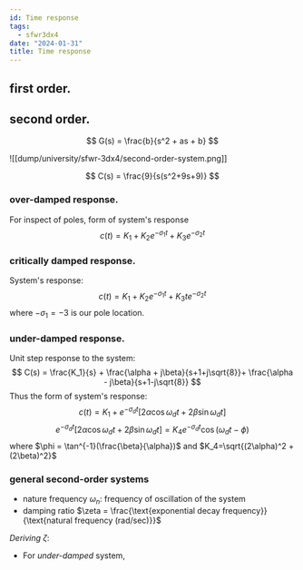 ```yaml
---
id: Time response
tags:
  - sfwr3dx4
date: "2024-01-31"
title: Time response
---
```

## first order.
## second order.

$$
G(s) = \frac{b}{s^2 + as + b}
$$

![[dump/university/sfwr-3dx4/second-order-system.png]]

$$
C(s) = \frac{9}{s(s^2+9s+9)}
$$
### over-damped response.
For inspect of poles, form of system's response
$$
c(t) = K_1 + K_2e^{-\sigma_1 t} + K_3e^{-\sigma_2 t}
$$

### critically damped response.

System's response:
$$
c(t) = K_1 + K_2e^{-\sigma_1 t} + K_3te^{-\sigma_2 t}
$$
where $-\sigma_1=-3$ is our pole location.
### under-damped response.

Unit step response to the system:
$$
C(s) = \frac{K_1}{s} + \frac{\alpha + j\beta}{s+1+j\sqrt{8}}+ \frac{\alpha - j\beta}{s+1-j\sqrt{8}}
$$
Thus the form of system's response:
$$
c(t) = K_1 + e^{-\sigma_dt} \lbrack 2\alpha \cos \omega_d t+ 2\beta \sin \omega_d t \rbrack
$$
$$
e^{-\sigma_dt} \lbrack 2\alpha \cos \omega_d t+ 2\beta \sin \omega_d t \rbrack = K_4 e^{-\sigma_d t} \cos (\omega_dt - \phi)$$
where $\phi = \tan^{-1}(\frac{\beta}{\alpha})$ and $K_4=\sqrt{(2\alpha)^2 + (2\beta)^2}$

### general second-order systems
- nature frequency $\omega_n$: frequency of oscillation of the system
- damping ratio $\zeta = \frac{\text{exponential decay frequency}}{\text{natural frequency (rad/sec)}}$

_Deriving_ $\zeta$:

- For _under-damped_ system,
